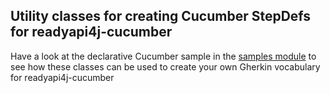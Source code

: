 ## Utility classes for creating Cucumber StepDefs for readyapi4j-cucumber

Have a look at the declarative Cucumber sample in the [samples module](../samples) to see how these classes
can be used to create your own Gherkin vocabulary for readyapi4j-cucumber